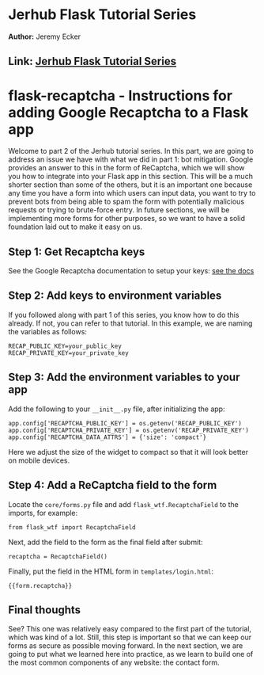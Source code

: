 # Jerhub Flask Tutorial Series
**Author:** Jeremy Ecker

**Link:** [Jerhub Flask Tutorial Series](https://jerhub.com/tutorials/home)
--

# flask-recaptcha - Instructions for adding Google Recaptcha to a Flask app
Welcome to part 2 of the Jerhub tutorial series. In this part, we are going to
address an issue we have with what we did in part 1: bot mitigation. Google
provides an answer to this in the form of ReCaptcha, which we will show you how
to integrate into your Flask app in this section. This will be a much shorter
section than some of the others, but it is an important one because any time you
have a form into which users can input data, you want to try to prevent bots
from being able to spam the form with potentially malicious requests or trying
to brute-force entry. In future sections, we will be implementing more forms for
other purposes, so we want to have a solid foundation laid out to make it easy
on us.

## Step 1: Get Recaptcha keys
See the Google Recaptcha documentation to setup your keys:
[see the docs](https://developers.google.com/recaptcha/docs/v3)

## Step 2: Add keys to environment variables
If you followed along with part 1 of this series, you know how to do this
already. If not, you can refer to that tutorial. In this example, we are naming
the variables as follows:
```
RECAP_PUBLIC_KEY=your_public_key
RECAP_PRIVATE_KEY=your_private_key
```

## Step 3: Add the environment variables to your app
Add the following to your `__init__.py` file, after initializing the app:
```
app.config['RECAPTCHA_PUBLIC_KEY'] = os.getenv('RECAP_PUBLIC_KEY')
app.config['RECAPTCHA_PRIVATE_KEY'] = os.getenv('RECAP_PRIVATE_KEY')
app.config['RECAPTCHA_DATA_ATTRS'] = {'size': 'compact'}
```
Here we adjust the size of the widget to compact so that it will look better on
mobile devices.

## Step 4: Add a ReCaptcha field to the form
Locate the `core/forms.py` file and add `flask_wtf.RecaptchaField` to the
imports, for example:
```
from flask_wtf import RecaptchaField
```
Next, add the field to the form as the final field after submit:
```
recaptcha = RecaptchaField()
```
Finally, put the field in the HTML form in `templates/login.html`:
```
{{form.recaptcha}}
```

## Final thoughts
See? This one was relatively easy compared to the first part of the tutorial,
which was kind of a lot. Still, this step is important so that we can keep our
forms as secure as possible moving forward. In the next section, we are going to
put what we learned here into practice, as we learn to build one of the most
common components of any website: the contact form.
